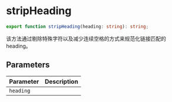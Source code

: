 <!--
 * @Author: luhaifeng666 youzui@hotmail.com
 * @Date: 2022-08-23 11:37:51
 * @LastEditors: luhaifeng666
 * @LastEditTime: 2023-02-21 09:42:11
 * @Description: 
-->
# stripHeading

```ts
export function stripHeading(heading: string): string;
```

该方法通过剔除特殊字符以及减少连续空格的方式来规范化链接匹配的 heading。

## Parameters

| Parameter | Description |
|-----------|-------------|
| `heading` | |
